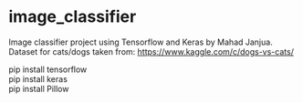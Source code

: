 # image_classifier
  
Image classifier project using Tensorflow and Keras by Mahad Janjua.  
Dataset for cats/dogs taken from: https://www.kaggle.com/c/dogs-vs-cats/  
  
pip install tensorflow  
pip install keras  
pip install Pillow  